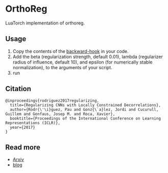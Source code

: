 # OrthoReg
LuaTorch implementation of orthoreg.

## Usage
1. Copy the contents of the [backward-hook](https://github.com/prlz77/orthoreg/blob/master/backward-hook.lua) in your code.
2. Add the beta (regularization strength, default 0.01), lambda (regularizer radius of influence, default 10), and epsilon (for numerically stable normalization), to the arguments of your script.
3. run

## Citation
```
@inproceedings{rodriguez2017regularizing,
  title={Regularizing CNNs with Locally Constrained Decorrelations},
  author={Rodr{\'\i}guez, Pau and Gonz{\`a}lez, Jordi and Cucurull, Guillem and Gonfaus, Josep M. and Roca, Xavier},
  booktitle={Proceedings of the International Conference on Learning Representations (ICLR)},
  year={2017}
}
```

## Read more
* [Arxiv](https://arxiv.org/abs/1611.01967v2)
* [blog](https://prlz77.github.io/iclr2017-paper/)
